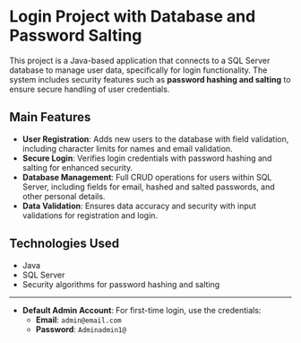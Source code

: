 # Login Project with Database and Password Salting

This project is a Java-based application that connects to a SQL Server database to manage user data, specifically for login functionality. The system includes security features such as **password hashing and salting** to ensure secure handling of user credentials.

## Main Features

- **User Registration**: Adds new users to the database with field validation, including character limits for names and email validation.
- **Secure Login**: Verifies login credentials with password hashing and salting for enhanced security.
- **Database Management**: Full CRUD operations for users within SQL Server, including fields for email, hashed and salted passwords, and other personal details.
- **Data Validation**: Ensures data accuracy and security with input validations for registration and login.

## Technologies Used

- Java
- SQL Server
- Security algorithms for password hashing and salting

---
- **Default Admin Account**: For first-time login, use the credentials:
  - **Email**: `admin@email.com`
  - **Password**: `Adminadmin1@`

